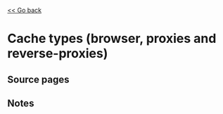 [<< Go back](https://artoasmith.github.io/sf-preps/)

# Cache types (browser, proxies and reverse-proxies)

## Source pages

## Notes
